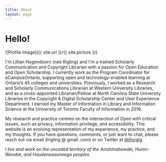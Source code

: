 ```yaml
---
title: About
layout: page
---
```

# Hello!
![Profile Image]({{ site.url }}/{{ site.picture }})

I'm Lillian Hogendoorn (née Rigling) and I'm a trained Scholarly Communication and Copyright Librarian with a passion for Open Education and Open Scholarship. I currently work as the Program Coordinator for eCampusOntario, supporting open and technology-enabled learning at Ontario’s 45 colleges and universities. Previously, I worked as a Research and Scholarly Communications Librarian at Western University Libraries, and as a cross-appointed Librarian/Fellow at North Carolina State University Libraries in the Copyright & Digital Scholarship Center and User Experience Department. I earned my Master of Information in Library and Information Science at the University of Toronto Faculty of Information in 2016. 

My research and practice centres on the intersection of Open with critical issues, such as privacy, information privilege, and accessibility. This website is an evolving representation of my experience, my practice, and my thoughts. If you have questions, comments, or just want to chat, please reach out via email (lrigling @ gmail .com) or on Twitter at [@lilyrglg](https://twitter.com/lilyrglg). 

*I live and work on the unceded territory of the Anishinabewaki, Huron-Wendat, and Haudenosauneega peoples.*
